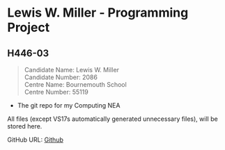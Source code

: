 <!-- markdownlint-disable MD009 -->

# Lewis W. Miller - Programming Project

## H446-03

> Candidate Name: Lewis W. Miller  
> Candidate Number: 2086  
> Centre Name: Bournemouth School  
> Centre Number: 55119  

- The git repo for my Computing NEA

All files (except VS17s automatically generated unnecessary files), will be stored here.

GitHub URL: [Github](https://github.com/Nightmarlin/Coursework)